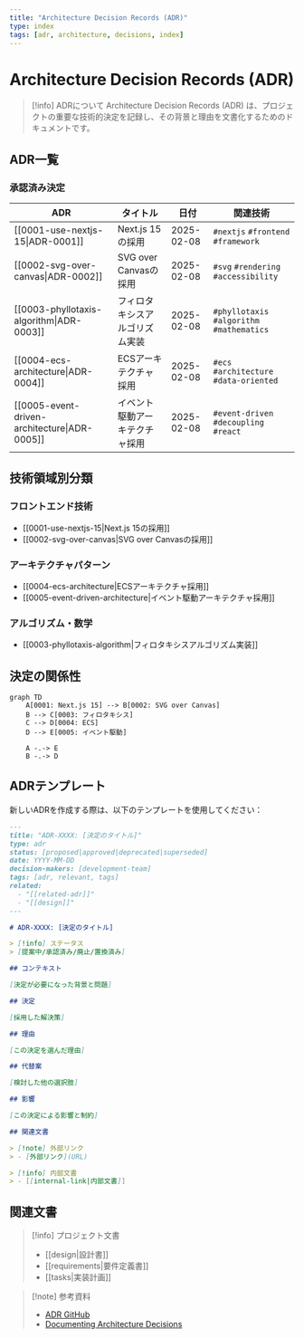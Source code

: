 ```yaml
---
title: "Architecture Decision Records (ADR)"
type: index
tags: [adr, architecture, decisions, index]
---
```


# Architecture Decision Records (ADR)

> [!info] ADRについて
> Architecture Decision Records (ADR) は、プロジェクトの重要な技術的決定を記録し、その背景と理由を文書化するためのドキュメントです。

## ADR一覧

### 承認済み決定

| ADR | タイトル | 日付 | 関連技術 |
|-----|---------|------|----------|
| [[0001-use-nextjs-15\|ADR-0001]] | Next.js 15の採用 | 2025-02-08 | `#nextjs` `#frontend` `#framework` |
| [[0002-svg-over-canvas\|ADR-0002]] | SVG over Canvasの採用 | 2025-02-08 | `#svg` `#rendering` `#accessibility` |
| [[0003-phyllotaxis-algorithm\|ADR-0003]] | フィロタキシスアルゴリズム実装 | 2025-02-08 | `#phyllotaxis` `#algorithm` `#mathematics` |
| [[0004-ecs-architecture\|ADR-0004]] | ECSアーキテクチャ採用 | 2025-02-08 | `#ecs` `#architecture` `#data-oriented` |
| [[0005-event-driven-architecture\|ADR-0005]] | イベント駆動アーキテクチャ採用 | 2025-02-08 | `#event-driven` `#decoupling` `#react` |

## 技術領域別分類

### フロントエンド技術
- [[0001-use-nextjs-15|Next.js 15の採用]]
- [[0002-svg-over-canvas|SVG over Canvasの採用]]

### アーキテクチャパターン
- [[0004-ecs-architecture|ECSアーキテクチャ採用]]
- [[0005-event-driven-architecture|イベント駆動アーキテクチャ採用]]

### アルゴリズム・数学
- [[0003-phyllotaxis-algorithm|フィロタキシスアルゴリズム実装]]

## 決定の関係性

```mermaid
graph TD
    A[0001: Next.js 15] --> B[0002: SVG over Canvas]
    B --> C[0003: フィロタキシス]
    C --> D[0004: ECS]
    D --> E[0005: イベント駆動]
    
    A -.-> E
    B -.-> D
```

## ADRテンプレート

新しいADRを作成する際は、以下のテンプレートを使用してください：

```markdown
---
title: "ADR-XXXX: [決定のタイトル]"
type: adr
status: [proposed|approved|deprecated|superseded]
date: YYYY-MM-DD
decision-makers: [development-team]
tags: [adr, relevant, tags]
related:
  - "[[related-adr]]"
  - "[[design]]"
---

# ADR-XXXX: [決定のタイトル]

> [!info] ステータス
> [提案中/承認済み/廃止/置換済み]

## コンテキスト

[決定が必要になった背景と問題]

## 決定

[採用した解決策]

## 理由

[この決定を選んだ理由]

## 代替案

[検討した他の選択肢]

## 影響

[この決定による影響と制約]

## 関連文書

> [!note] 外部リンク
> - [外部リンク](URL)

> [!info] 内部文書
> - [[internal-link|内部文書]]
```

## 関連文書

> [!info] プロジェクト文書
> - [[design|設計書]]
> - [[requirements|要件定義書]]
> - [[tasks|実装計画]]

> [!note] 参考資料
> - [ADR GitHub](https://adr.github.io/)
> - [Documenting Architecture Decisions](https://cognitect.com/blog/2011/11/15/documenting-architecture-decisions)